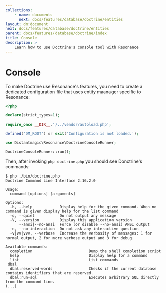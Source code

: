 ```yaml
---
collections: 
    - name: documents
      next: docs/features/database/doctrine/entities
layout: dm:document
next: docs/features/database/doctrine/entities
parent: docs/features/database/doctrine/index
title: Console
description: >
    Learn how to use Doctrine's console tool with Resonance
---
```


# Console

To make Doctrine use Resonance's features, you need to create a dedicated
configuration file that uses entity maanager specific to Resonance:

```php file:bin/doctrine.php
<?php

declare(strict_types=1);

require_once __DIR__.'/../vendor/autoload.php';

defined('DM_ROOT') or exit('Configuration is not loaded.');

use Distantmagic\Resonance\DoctrineConsoleRunner;

DoctrineConsoleRunner::run();
```

Then, after invoking `php doctrine.php` you should see Donctrine's commands:

```shell
$ php ./bin/doctrine.php
Doctrine Command Line Interface 2.16.2.0

Usage:
  command [options] [arguments]

Options:
  -h, --help            Display help for the given command. When no command is given display help for the list command
  -q, --quiet           Do not output any message
  -V, --version         Display this application version
      --ansi|--no-ansi  Force (or disable --no-ansi) ANSI output
  -n, --no-interaction  Do not ask any interactive question
  -v|vv|vvv, --verbose  Increase the verbosity of messages: 1 for normal output, 2 for more verbose output and 3 for debug

Available commands:
  completion                         Dump the shell completion script
  help                               Display help for a command
  list                               List commands
 dbal
  dbal:reserved-words                Checks if the current database contains identifiers that are reserved.
  dbal:run-sql                       Executes arbitrary SQL directly from the command line.
(...)
```
